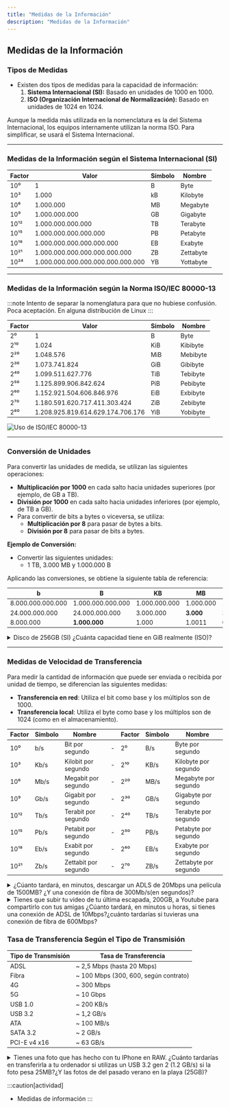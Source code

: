 ```yaml
---
title: "Medidas de la Información"
description: "Medidas de la Información"
---
```


## Medidas de la Información

### **Tipos de Medidas**
- Existen dos tipos de medidas para la capacidad de información:
  1. **Sistema Internacional (SI):** Basado en unidades de 1000 en 1000.
  2. **ISO (Organización Internacional de Normalización):** Basado en unidades de 1024 en 1024.

Aunque la medida más utilizada en la nomenclatura es la del Sistema Internacional, los equipos internamente utilizan la norma ISO. Para simplificar, se usará el Sistema Internacional.

---

### **Medidas de la Información según el Sistema Internacional (SI)**

| Factor          | Valor                 | Símbolo | Nombre    |
|-----------------|-----------------------|---------|-----------|
| 10⁰             | 1                     | B       | Byte      |
| 10³             | 1.000                 | kB      | Kilobyte  |
| 10⁶             | 1.000.000             | MB      | Megabyte  |
| 10⁹             | 1.000.000.000         | GB      | Gigabyte  |
| 10¹²            | 1.000.000.000.000     | TB      | Terabyte  |
| 10¹⁵            | 1.000.000.000.000.000 | PB      | Petabyte  |
| 10¹⁸            | 1.000.000.000.000.000.000 | EB   | Exabyte   |
| 10²¹            | 1.000.000.000.000.000.000.000 | ZB   | Zettabyte |
| 10²⁴            | 1.000.000.000.000.000.000.000.000 | YB | Yottabyte |

---

### **Medidas de la Información según la Norma ISO/IEC 80000-13**

:::note
Intento de separar la nomenglatura para que no hubiese confusión. Poca aceptación. En alguna distribución de Linux
:::

| Factor          | Valor                 | Símbolo | Nombre      |
|-----------------|-----------------------|---------|-------------|
| 2⁰              | 1                     | B       | Byte        |
| 2¹⁰             | 1.024                 | KiB     | Kibibyte    |
| 2²⁰             | 1.048.576             | MiB     | Mebibyte    |
| 2³⁰             | 1.073.741.824         | GiB     | Gibibyte    |
| 2⁴⁰             | 1.099.511.627.776     | TiB     | Tebibyte    |
| 2⁵⁰             | 1.125.899.906.842.624 | PiB     | Pebibyte    |
| 2⁶⁰             | 1.152.921.504.606.846.976 | EiB | Exbibyte    |
| 2⁷⁰             | 1.180.591.620.717.411.303.424 | ZiB | Zebibyte    |
| 2⁸⁰             | 1.208.925.819.614.629.174.706.176 | YiB | Yobibyte    |

![Uso de ISO/IEC 80000-13](https://www.linuxcompatible.org/data/publish/180/00a9a8429db7579eb6ce6a671871e1d01afc97/dc77f1c0673ee535a0a6ce860e0786b4b782cf88.jpg)

---

### **Conversión de Unidades**
Para convertir las unidades de medida, se utilizan las siguientes operaciones:
- **Multiplicación por 1000** en cada salto hacia unidades superiores (por ejemplo, de GB a TB).
- **División por 1000** en cada salto hacia unidades inferiores (por ejemplo, de TB a GB).
- Para convertir de bits a bytes o viceversa, se utiliza:
  - **Multiplicación por 8** para pasar de bytes a bits.
  - **División por 8** para pasar de bits a bytes.

**Ejemplo de Conversión:**
- Convertir las siguientes unidades:
  - 1 TB, 3.000 MB y 1.000.000 B

Aplicando las conversiones, se obtiene la siguiente tabla de referencia:

| b              | B    | KB  | MB  | GB  | TB  |
|---------------|------|-----|-----|-----|-----|
| 8.000.000.000.000 | 1.000.000.000.000 | 1.000.000.000 | 1.000.000 | 1.000 | **1** |
| 24.000.000.000       | 24.000.000.000    | 3.000.000     | **3.000**     | 3 | 0,0033 |
| 8.000.000            | **1.000.000**     | 1.000         | 1.0011    | 0.001 | 0     |

<details>
<summary>Disco de 256GB (SI) ¿Cuánta capacidad tiene en GiB realmente (ISO)?</summary>

![SSD](../../../assets/ut1/ut111_ssd.png)

</details>

---

### **Medidas de Velocidad de Transferencia**
Para medir la cantidad de información que puede ser enviada o recibida por unidad de tiempo, se diferencian las siguientes medidas:

- **Transferencia en red**: Utiliza el bit como base y los múltiplos son de 1000.
- **Transferencia local**: Utiliza el byte como base y los múltiplos son de 1024 (como en el almacenamiento).


| Factor | Símbolo | Nombre               |   | Factor | Símbolo | Nombre                |
| ------ | ------- | -------------------- | - | ------ | ------- | --------------------- |
| 10⁰    | b/s     | Bit por segundo      | - | 2⁰     | B/s     | Byte por segundo      |
| 10³    | Kb/s    | Kilobit por segundo  | - | 2¹⁰    | KB/s    | Kilobyte por segundo  |
| 10⁶    | Mb/s    | Megabit por segundo  | - | 2²⁰    | MB/s    | Megabyte por segundo  |
| 10⁹    | Gb/s    | Gigabit por segundo  | - | 2³⁰    | GB/s    | Gigabyte por segundo  |
| 10¹²   | Tb/s    | Terabit por segundo  | - | 2⁴⁰    | TB/s    | Terabyte por segundo  |
| 10¹⁵   | Pb/s    | Petabit por segundo  | - | 2⁵⁰    | PB/s    | Petabyte por segundo  |
| 10¹⁸   | Eb/s    | Exabit por segundo   | - | 2⁶⁰    | EB/s    | Exabyte por segundo   |
| 10²¹   | Zb/s    | Zettabit por segundo | - | 2⁷⁰    | ZB/s    | Zettabyte por segundo |

<details>
<summary>¿Cúanto tardará, en minutos, descargar un ADLS de 20Mbps una película de 1500MB? ¿Y una conexión de fibra de 300Mb/s(en segundos)?</summary>

![adsl_fibra](../../../assets/ut1/ut111_adsl_fibra.png)

ADSL:
- 1500 MB / 2,5 MB/s = 600 s = 10 min

Fibra:
- 1500 MB / 37,5 MB/s = 40 s

</details>

<details>
<summary>Tienes que subir tu video de tu última escapada, 200GB, a Youtube para compartirlo con tus amigas ¿Cúanto tardará, en minutos u horas, si tienes una conexión de ADSL de 10Mbps?¿cuánto tardarías si tuvieras una conexión de fibra de 600Mbps?</summary>

![cloud upload](../../../assets/ut1/ut111_cloud.png)

</details>


### **Tasa de Transferencia Según el Tipo de Transmisión**

| Tipo de Transmisión | Tasa de Transferencia   |
|---------------------|------------------------|
| ADSL                | ~ 2,5 Mbps (hasta 20 Mbps) |
| Fibra               | ~ 100 Mbps (300, 600, según contrato) |
| 4G                  | ~ 300 Mbps             |
| 5G                  | ~ 10 Gbps              |
| USB 1.0             | ~ 200 KB/s             |
| USB 3.2             | ~ 1,2 GB/s             |
| ATA                 | ~ 100 MB/s             |
| SATA 3.2            | ~ 2 GB/s               |
| PCI-E v4 x16        | ~ 63 GB/s              |

<details>
<summary>Tienes una foto que has hecho con tu IPhone en RAW. ¿Cuánto tardarías en transferirla a tu ordenador si utilizas un USB 3.2 gen 2 (1.2 GB/s) si la foto pesa 25MB?¿Y las fotos de del pasado verano en la playa (25GB)?</summary>

![usb3.2](../../../assets/ut1/ut111_usb.png)

- Foto RAW (25 MB): 25 MB (0,025 GB) / 1.2 GB/s = 0.02083 s ≈ 21 ms
- Fotos Verano (25 GB): 25 GB / 1.2 GB/s = 20.8333 s ≈ 20.83 s
  
</details>


:::caution[actividad]
- Medidas de información
:::